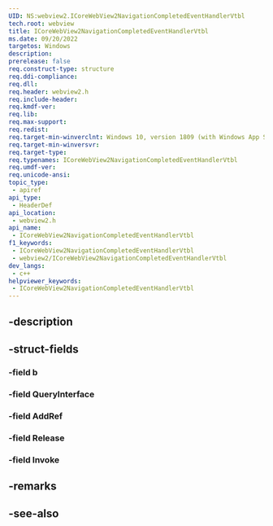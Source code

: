 ```yaml
---
UID: NS:webview2.ICoreWebView2NavigationCompletedEventHandlerVtbl
tech.root: webview
title: ICoreWebView2NavigationCompletedEventHandlerVtbl
ms.date: 09/20/2022
targetos: Windows
description: 
prerelease: false
req.construct-type: structure
req.ddi-compliance: 
req.dll: 
req.header: webview2.h
req.include-header: 
req.kmdf-ver: 
req.lib: 
req.max-support: 
req.redist: 
req.target-min-winverclnt: Windows 10, version 1809 (with Windows App SDK 1.1 or later)
req.target-min-winversvr: 
req.target-type: 
req.typenames: ICoreWebView2NavigationCompletedEventHandlerVtbl
req.umdf-ver: 
req.unicode-ansi: 
topic_type:
 - apiref
api_type:
 - HeaderDef
api_location:
 - webview2.h
api_name:
 - ICoreWebView2NavigationCompletedEventHandlerVtbl
f1_keywords:
 - ICoreWebView2NavigationCompletedEventHandlerVtbl
 - webview2/ICoreWebView2NavigationCompletedEventHandlerVtbl
dev_langs:
 - c++
helpviewer_keywords:
 - ICoreWebView2NavigationCompletedEventHandlerVtbl
---
```


## -description

## -struct-fields

### -field b

### -field QueryInterface

### -field AddRef

### -field Release

### -field Invoke

## -remarks

## -see-also

